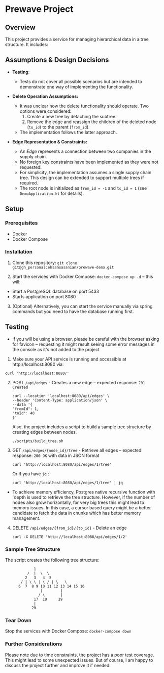 # Prewave Project

## Overview

This project provides a service for managing hierarchical data in a tree structure. It includes:

## Assumptions & Design Decisions

- **Testing:**
    - Tests do not cover all possible scenarios but are intended to demonstrate one way of implementing the
      functionality.

- **Delete Operation Assumptions:**
    - It was unclear how the delete functionality should operate. Two options were considered:
        1. Create a new tree by detaching the subtree.
        2. Remove the edge and reassign the children of the deleted node (`to_id`) to the parent (`from_id`).
    - The implementation follows the latter approach.

- **Edge Representation & Constraints:**
    - An *Edge* represents a connection between two companies in the supply chain.
    - No foreign key constraints have been implemented as they were not requested.
    - For simplicity, the implementation assumes a single supply chain tree. This design can be extended to support
      multiple trees if required.
    - The root node is initialized as `from_id = -1` and `to_id = 1` (see `DemoApplication.kt` for details).

## Setup

### Prerequisites

- Docker
- Docker Compose

### Installation

1. Clone this repository: `git clone git@gh_personal:ehsansasanian/prewave-demo.git`

2. Start the services with Docker Compose: `docker-compose up -d` – this will:

- Start a PostgreSQL database on port 5433
- Starts application on port 8080

3. (Optional) Alternatively, you can start the service manually via spring commands but you need to have the database
   running
   first.

## Testing

* If you will be using a browser, please be careful with the browser asking for favicon – requesting it might result seeing some error messages in the
   console as it's not added to the project

1. Make sure your API service is running and accessible at http://localhost:8080 via:

```
curl 'http://localhost:8080/'
```

2. POST `/api/edges` - Creates a new edge – expected response: `201 Created`

    ```
   curl --location 'localhost:8080/api/edges' \
    --header 'Content-Type: application/json' \
    --data '{
    "fromId": 1,
    "toId": 40
    }'
   ```

   Also, the project includes a script to build a sample tree structure by creating edges between nodes.

   ```
   ./scripts/build_tree.sh
   ```
3. GET `/api/edges/{node_id}/tree` - Retrieve all edges – expected response: `200 OK` with data in JSON format

    ```
    curl 'http://localhost:8080/api/edges/1/tree'
    ```

   Or if you have `jq` :

    ```
    curl 'http://localhost:8080/api/edges/1/tree' | jq
    ```

* To achieve memory efficiency, Postgres native recursive function with `depth is used to retrieve the tree structure. However, if the number of nodes also grow horizontally, for very big trees this might lead to memory issues. In this case, a cursor based query might be a better candidate to fetch the data in chunks which has better memory management.

4. DELETE `/api/edges/{from_id}/{to_id}` - Delete an edge

    ```
    curl -X DELETE 'http://localhost:8080/api/edges/1/2'
    ```

### Sample Tree Structure

The script creates the following tree structure:

```
             1
          /  |  \  \
         2   3   4  5
       / | \ \ | \ / | \   \
      6  7  8 9 10 11 12 13 14 15 16
                |        |
               / \       |
             17  18     19
             |
            20
```

### Tear Down

Stop the services with Docker Compose: `docker-compose down`

### Further Considerations

Please note due to time constraints, the project has a poor test coverage. This might lead to some unexpected issues. But of course, I am happy to discuss the project further and improve it if needed.
